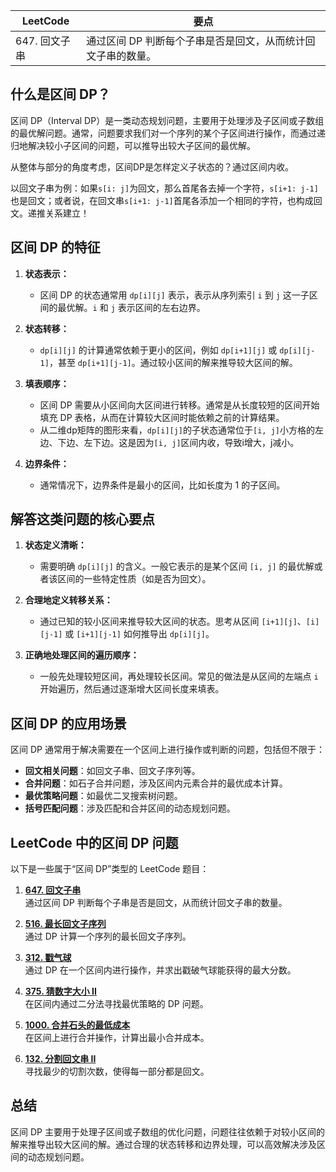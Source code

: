 |LeetCode|要点|
|----------------|----------------|
|647. 回文子串|通过区间 DP 判断每个子串是否是回文，从而统计回文子串的数量。|

## 什么是区间 DP？

区间 DP（Interval DP）是一类动态规划问题，主要用于处理涉及子区间或子数组的最优解问题。通常，问题要求我们对一个序列的某个子区间进行操作，而通过递归地解决较小子区间的问题，可以推导出较大子区间的最优解。


从整体与部分的角度考虑，区间DP是怎样定义子状态的？通过区间内收。


以回文子串为例：如果`s[i: j]`为回文，那么首尾各去掉一个字符，`s[i+1: j-1]`也是回文；或者说，在回文串`s[i+1: j-1]`首尾各添加一个相同的字符，也构成回文。递推关系建立！

## 区间 DP 的特征

1. **状态表示：**
   - 区间 DP 的状态通常用 `dp[i][j]` 表示，表示从序列索引 `i` 到 `j` 这一子区间的最优解。`i` 和 `j` 表示区间的左右边界。

2. **状态转移：**
   - `dp[i][j]` 的计算通常依赖于更小的区间，例如 `dp[i+1][j]` 或 `dp[i][j-1]`，甚至 `dp[i+1][j-1]`。通过较小区间的解来推导较大区间的解。

3. **填表顺序：**
   - 区间 DP 需要从小区间向大区间进行转移。通常是从长度较短的区间开始填充 DP 表格，从而在计算较大区间时能依赖之前的计算结果。
   - 从二维dp矩阵的图形来看，`dp[i][j]`的子状态通常位于`[i, j]`小方格的左边、下边、左下边。这是因为`[i, j]`区间内收，导致i增大，j减小。

4. **边界条件：**
   - 通常情况下，边界条件是最小的区间，比如长度为 1 的子区间。

## 解答这类问题的核心要点

1. **状态定义清晰：**
   - 需要明确 `dp[i][j]` 的含义。一般它表示的是某个区间 `[i, j]` 的最优解或者该区间的一些特定性质（如是否为回文）。

2. **合理地定义转移关系：**
   - 通过已知的较小区间来推导较大区间的状态。思考从区间 `[i+1][j]`、`[i][j-1]` 或 `[i+1][j-1]` 如何推导出 `dp[i][j]`。

3. **正确地处理区间的遍历顺序：**
   - 一般先处理较短区间，再处理较长区间。常见的做法是从区间的左端点 `i` 开始遍历，然后通过逐渐增大区间长度来填表。

## 区间 DP 的应用场景

区间 DP 通常用于解决需要在一个区间上进行操作或判断的问题，包括但不限于：
- **回文相关问题**：如回文子串、回文子序列等。
- **合并问题**：如石子合并问题，涉及区间内元素合并的最优成本计算。
- **最优策略问题**：如最优二叉搜索树问题。
- **括号匹配问题**：涉及匹配和合并区间的动态规划问题。

## LeetCode 中的区间 DP 问题

以下是一些属于“区间 DP”类型的 LeetCode 题目：

1. **[647. 回文子串](https://leetcode.cn/problems/palindromic-substrings/)**  
   通过区间 DP 判断每个子串是否是回文，从而统计回文子串的数量。

2. **[516. 最长回文子序列](https://leetcode.cn/problems/longest-palindromic-subsequence/)**  
   通过 DP 计算一个序列的最长回文子序列。

3. **[312. 戳气球](https://leetcode.cn/problems/burst-balloons/)**  
   通过 DP 在一个区间内进行操作，并求出戳破气球能获得的最大分数。

4. **[375. 猜数字大小 II](https://leetcode.cn/problems/guess-number-higher-or-lower-ii/)**  
   在区间内通过二分法寻找最优策略的 DP 问题。

5. **[1000. 合并石头的最低成本](https://leetcode.cn/problems/minimum-cost-to-merge-stones/)**  
   在区间上进行合并操作，计算出最小合并成本。

6. **[132. 分割回文串 II](https://leetcode.cn/problems/palindrome-partitioning-ii/)**  
   寻找最少的切割次数，使得每一部分都是回文。

## 总结

区间 DP 主要用于处理子区间或子数组的优化问题，问题往往依赖于对较小区间的解来推导出较大区间的解。通过合理的状态转移和边界处理，可以高效解决涉及区间的动态规划问题。
